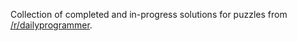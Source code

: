 Collection of completed and in-progress solutions for puzzles from [/r/dailyprogrammer](http://reddit.com/r/dailyprogrammer).
